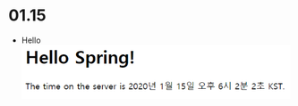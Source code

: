 # 01.15

* Hello<br>
	![Hello Spring](https://github.com/WonSik36/webappcamp_spring/blob/master/images_readme/hello.PNG)
	